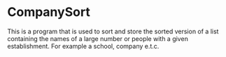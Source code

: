 # CompanySort
This is a program that is used to sort and store the sorted version of a list containing the names of a large number or people with a given establishment. For example a school, company e.t.c.
